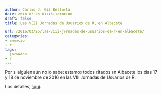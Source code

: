 ```yaml
---
author: Carlos J. Gil Bellosta
date: 2016-02-25 07:13:12+00:00
draft: false
title: Las VIII Jornadas de Usuarios de R, en Albacete

url: /2016/02/25/las-viii-jornadas-de-usuarios-de-r-en-albacete/
categories:
- anuncio
- r
tags:
- jornadas
- r
---
```


Por si alguien aún no lo sabe: estamos todos citados en Albacete los días 17 y 18 de noviembre de 2016 en las VIII Jornadas de Usuarios de R.

Los detalles, [aquí](http://r-es.org/8jornadasR/).